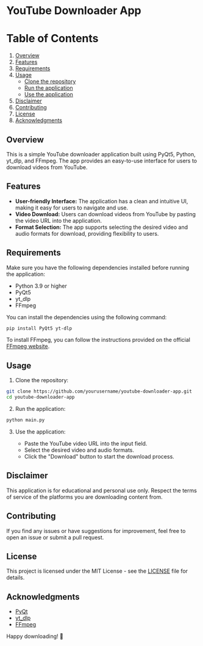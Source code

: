 # YouTube Downloader App

# Table of Contents

1. [Overview](#overview)
2. [Features](#features)
3. [Requirements](#requirements)
4. [Usage](#usage)
   - [Clone the repository](#clone-the-repository)
   - [Run the application](#run-the-application)
   - [Use the application](#use-the-application)
5. [Disclaimer](#disclaimer)
6. [Contributing](#contributing)
7. [License](#license)
8. [Acknowledgments](#acknowledgments)


## Overview
This is a simple YouTube downloader application built using PyQt5, Python, yt_dlp, and FFmpeg. The app provides an easy-to-use interface for users to download videos from YouTube.

## Features
- **User-friendly Interface:** The application has a clean and intuitive UI, making it easy for users to navigate and use.
- **Video Download:** Users can download videos from YouTube by pasting the video URL into the application.
- **Format Selection:** The app supports selecting the desired video and audio formats for download, providing flexibility to users.

## Requirements
Make sure you have the following dependencies installed before running the application:
- Python 3.9 or higher
- PyQt5
- yt_dlp
- FFmpeg

You can install the dependencies using the following command:

```bash
pip install PyQt5 yt-dlp
```

To install FFmpeg, you can follow the instructions provided on the official [FFmpeg website](https://ffmpeg.org/download.html).

## Usage
1. Clone the repository:

```bash
git clone https://github.com/yourusername/youtube-downloader-app.git
cd youtube-downloader-app
```

2. Run the application:

```bash
python main.py
```

3. Use the application:

   - Paste the YouTube video URL into the input field.
   - Select the desired video and audio formats.
   - Click the "Download" button to start the download process.

## Disclaimer

This application is for educational and personal use only. Respect the terms of service of the platforms you are downloading content from.

## Contributing

If you find any issues or have suggestions for improvement, feel free to open an issue or submit a pull request.

## License

This project is licensed under the MIT License - see the [LICENSE](LICENSE) file for details.

## Acknowledgments

- [PyQt](https://riverbankcomputing.com/software/pyqt/)
- [yt_dlp](https://github.com/yt-dlp/yt-dlp)
- [FFmpeg](https://ffmpeg.org/)

Happy downloading! 🎉
